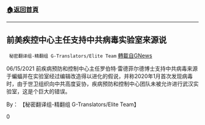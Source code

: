 ###  [:house:返回首頁](https://github.com/ourhimalayas/txt)
---

## 前美疾控中心主任支持中共病毒实验室来源说
` 秘密翻译组-精翻组 G-Translators/Elite Team` [轉載自GNews](https://gnews.org/zh-hans/1329611/)

06/15/2021 前疾病预防和控制中心主任罗伯特⋅雷德菲尔德博士支持中共病毒来源于蝙蝠并在实验室经过编辑改造得以进化的假说，并称2020年1月首次发现病毒时，由于世卫组织向中共高度妥协，疾病预防和控制中心团队未被允许进行武汉实验室，这是个巨大的错误。

By： 【秘密翻译组-精翻组 G-Translators/Elite Team】

0
